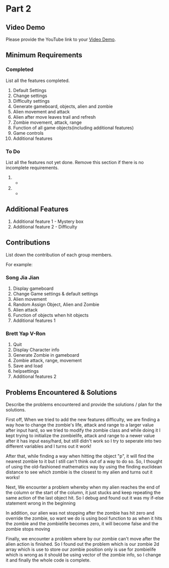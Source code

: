 # Part 2

## Video Demo

Please provide the YouTube link to your [Video Demo](https://youtu.be/F72tbLTqVLQ).

## Minimum Requirements

### Completed

List all the features completed.

1. Default Settings
2. Change settings
3. Difficulty settings
4. Generate gameboard, objects, alien and zombie
5. Alien movement and attack 
6. Alien after move leaves trail and refresh 
7. Zombie movement, attack, range
8. Function of all game objects(including additional features)
9. Game controls
10. Additional features

### To Do

List all the features not yet done. Remove this section if there is no incomplete requirements.

1. -
2. -

## Additional Features

1. Additional feature 1 - Mystery box
2. Additional feature 2 - Difficulty 

## Contributions

List down the contribution of each group members.

For example:

### Song Jia Jian 

1. Display gameboard
2. Change Game settings & default settings
3. Alien movement 
4. Random Assign Object, Alien and Zombie
5. Alien attack 
6. Function of objects when hit objects
7. Additional features 1


### Brett Yap V-Ron

1. Quit
2. Display Character info
3. Generate Zombie in gameboard
4. Zombie attack, range, movement
5. Save and load
6. helpsettings
7. Additional features 2


## Problems Encountered & Solutions

Describe the problems encountered and provide the solutions / plan for the solutions.

First off, When we tried to add the new features difficulty, we are finding a way how to change the zombie's life, attack and range to a larger value after input hard, so we tried to modify the zombie class and while doing it I kept trying to initialize the zombielife, attack and range to a newer value after it has input easy/hard, but still didn't work so I try to seperate into two different variables and I turns out it work!

After that, while finding a way when hitting the object "p", it will find the nearest zombie to it but I still can't think out of a way to do so. So, I thought of using the old-fashioned mathematics way by using the finding euclidean distance to see which zombie is the closest to my alien and turns out it works!

Next, We encounter a problem whereby when my alien reaches the end of the column or the start of the column, it just stucks and keep repeating the same action of the last object hit. So I debug and found out it was my if-else statement wrong in the beginning 

In addition, our alien was not stopping after the zombie has hit zero and override the zombie, so want we do is using bool function to as when it hits the zombie and the zombielife becomes zero, it will become false and the zombie stops moving 

Finally, we encounter a problem where by our zombie can't move after the alien action is finished. So I found out the problem which is our zombie 2d array which is use to store our zombie position only is use for zombielife which is wrong as it should be using vector of the zombie info, so I change it and finally the whole code is complete. 

